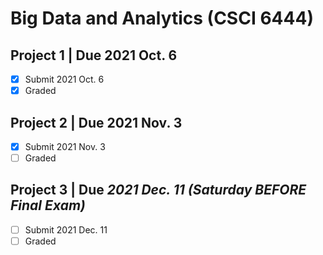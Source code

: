 # Big Data and Analytics (CSCI 6444)

## Project 1 | Due 2021 Oct. 6

- [x] Submit 2021 Oct. 6
- [x] Graded

## Project 2 | Due 2021 Nov. 3

- [x] Submit 2021 Nov. 3
- [ ] Graded

## Project 3 | Due *2021 Dec. 11 (Saturday BEFORE Final Exam)*

- [ ] Submit 2021 Dec. 11
- [ ] Graded
